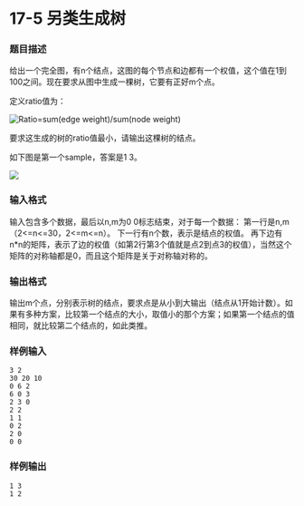 # 17-5 另类生成树

### 题目描述
给出一个完全图，有n个结点，这图的每个节点和边都有一个权值，这个值在1到100之间。现在要求从图中生成一棵树，它要有正好m个点。

定义ratio值为：

![Ratio=sum(edge weight)/sum(node weight)](http://222.200.185.45/UserFiles/smiedsa/%E5%9B%BE%E7%89%873.png)

要求这生成的树的ratio值最小，请输出这棵树的结点。

如下图是第一个sample，答案是1 3。

![](http://222.200.185.45/UserFiles/smiedsa/%E5%9B%BE%E7%89%874.png)
 
### 输入格式
输入包含多个数据，最后以n,m为0 0标志结束，对于每一个数据：
第一行是n,m（2<=n<=30，2<=m<=n）。
下一行有n个数，表示是结点的权值。
再下边有n*n的矩阵，表示了边的权值（如第2行第3个值就是点2到点3的权值），当然这个矩阵的对称轴都是0，而且这个矩阵是关于对称轴对称的。
 
### 输出格式
输出m个点，分别表示树的结点，要求点是从小到大输出（结点从1开始计数）。如果有多种方案，比较第一个结点的大小，取值小的那个方案；如果第一个结点的值相同，就比较第二个结点的，如此类推。

 
### 样例输入
```
3 2 
30 20 10 
0 6 2 
6 0 3 
2 3 0 
2 2 
1 1 
0 2 
2 0 
0 0
```

### 样例输出
```
1 3 
1 2
```